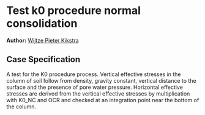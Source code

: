 # Test k0 procedure normal consolidation

**Author:** [Wijtze Pieter Kikstra](https://github.com/WPK4FEM)

## Case Specification
A test for the K0 procedure process. Vertical effective stresses in the column of soil follow from density, gravity constant, vertical distance to the surface and the presence of pore water pressure. Horizontal effective stresses are derived from the vertical effective stresses by multiplication with K0_NC and OCR and checked at an integration point near the bottom of the column.
